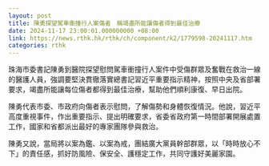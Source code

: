 ```yaml
---
layout: post
title: 陳勇探望駕車衝撞行人案傷者　稱竭盡所能讓傷者得到最佳治療
date: 2024-11-17 23:00:01.000000000 +08:00
link: https://news.rthk.hk/rthk/ch/component/k2/1779598-20241117.htm
categories: rthk
---
```


珠海市委書記陳勇到醫院探望慰問駕車衝撞行人案件中受傷群眾及奮戰在救治一線的醫護人員，強調要堅決貫徹落實總書記習近平重要指示精神，按照中央及省部署要求，竭盡所能讓每位傷者都得到最佳治療，幫助他們順利康復、早日出院。

陳勇代表市委、市政府向傷者表示慰問，了解傷勢和身體恢復情況。他說，習近平高度重視事件，作出重要指示、提出明確要求，省委省政府第一時間部署開展處置工作，國家和省都派出最好的專家團隊參與救治。

陳勇又說，當局將以案為鑑、以案為戒，團結廣大黨員幹部群眾，以「時時放心不下」的責任感，抓好防風險、保安全、護穩定工作，共同守護好美麗家園。

